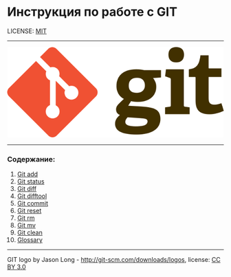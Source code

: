 # Инструкция по работе с GIT

LICENSE: [MIT](./license.md)
_ _ _
![git-logo](./640px-Git-logo.svg.png)
_ _ _
### Содержание:
1. [Git add](./add.md)
2. [Git status](./status.md)
3. [Git diff](./diff)
4. [Git difftool](./difftool.md)
5. [Git commit](./commit.md)
6. [Git reset](./reset.md)
7. [Git rm](./rm.md)
8. [Git mv](./mv.md)
9. [Git clean](./clean.md)
10. [Glossary](./glossary.md)
_ _ _
GIT logo by Jason Long - http://git-scm.com/downloads/logos, license: [CC BY 3.0](https://creativecommons.org/license/by/3.0)